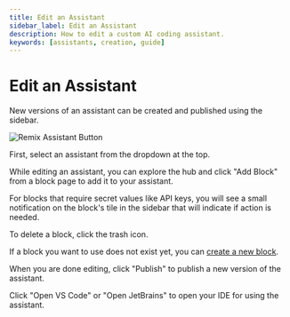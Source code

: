 ```yaml
---
title: Edit an Assistant
sidebar_label: Edit an Assistant
description: How to edit a custom AI coding assistant.
keywords: [assistants, creation, guide]
---
```


# Edit an Assistant

New versions of an assistant can be created and published using the sidebar.

![Remix Assistant Button](/img/hub/assistant-create-sidebar.png)

First, select an assistant from the dropdown at the top.

While editing an assistant, you can explore the hub and click "Add Block" from a block page to add it to your assistant.

For blocks that require secret values like API keys, you will see a small notification on the block's tile in the sidebar that will indicate if action is needed.

To delete a block, click the trash icon.

If a block you want to use does not exist yet, you can [create a new block](../blocks/create-a-block.md).

When you are done editing, click "Publish" to publish a new version of the assistant.

Click "Open VS Code" or "Open JetBrains" to open your IDE for using the assistant.
